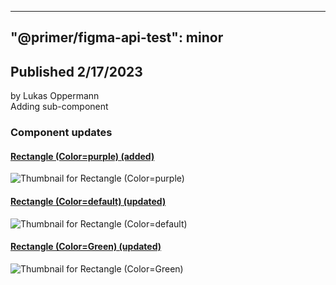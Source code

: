 
---
"@primer/figma-api-test": minor
---
## Published 2/17/2023
by Lukas Oppermann   
Adding sub-component   
### Component updates
#### [Rectangle (Color=purple) (added)](https://www.figma.com/file/HD7FUvOEHLtWvWuhu1AUaJ?node-id=269:9)
  ![Thumbnail for Rectangle (Color=purple)](https://s3-alpha.figma.com/checkpoints/Vfa/Ukz/jqECkz8bkKD0BELq/component_thumbnail_0.png?X-Amz-Algorithm=AWS4-HMAC-SHA256&X-Amz-Credential=AKIAQ4GOSFWC2XFMBUWK%2F20230216%2Fus-west-2%2Fs3%2Faws4_request&X-Amz-Date=20230216T000000Z&X-Amz-Expires=604800&X-Amz-SignedHeaders=host&X-Amz-Signature=282ee6a297ce8c0437509b34e5a8640c9565b85cb5f3ceb419db109d0991e537)
#### [Rectangle (Color=default) (updated)](https://www.figma.com/file/HD7FUvOEHLtWvWuhu1AUaJ?node-id=1:3)
  
  ![Thumbnail for Rectangle (Color=default)](https://s3-alpha.figma.com/checkpoints/QvR/UOv/8ncjHuFytuUBmMLi/component_thumbnail_2.png?X-Amz-Algorithm=AWS4-HMAC-SHA256&X-Amz-Credential=AKIAQ4GOSFWC2XFMBUWK%2F20230216%2Fus-west-2%2Fs3%2Faws4_request&X-Amz-Date=20230216T000000Z&X-Amz-Expires=604800&X-Amz-SignedHeaders=host&X-Amz-Signature=fb8713d4b3361bfe9d8a576820619ee998746305f9676bd6794a4b2b5e98c36e)
#### [Rectangle (Color=Green) (updated)](https://www.figma.com/file/HD7FUvOEHLtWvWuhu1AUaJ?node-id=216:7)
  
  ![Thumbnail for Rectangle (Color=Green)](https://s3-alpha.figma.com/checkpoints/FfX/TGP/9PsE6jlvXeDmWJcR/component_thumbnail_1.png?X-Amz-Algorithm=AWS4-HMAC-SHA256&X-Amz-Credential=AKIAQ4GOSFWC2XFMBUWK%2F20230216%2Fus-west-2%2Fs3%2Faws4_request&X-Amz-Date=20230216T000000Z&X-Amz-Expires=604800&X-Amz-SignedHeaders=host&X-Amz-Signature=779845d355b60dc3eea1d0ef18eea5f6ca36938737bb7e2a50967f0eb60ba10c)
